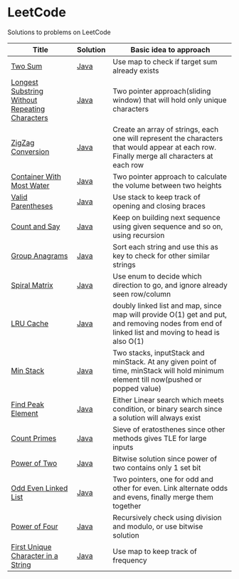 # LeetCode
Solutions to problems on LeetCode

| Title | Solution | Basic idea to approach |
|-------|----------|------------------------|
 [Two Sum](https://leetcode.com/problems/two-sum/) | [Java](https://github.com/moonafrose/LeetCode/blob/master/java/1_TwoSum.java)| Use map to check if target sum already exists |
 [Longest Substring Without Repeating Characters](https://leetcode.com/problems/longest-substring-without-repeating-characters/)| [Java](https://github.com/moonafrose/LeetCode/blob/master/java/3_LongestSubstringWithoutRepeatingCharacters.java)|Two pointer approach(sliding window) that will hold only unique characters| 
[ZigZag Conversion](https://leetcode.com/problems/zigzag-conversion/)| [Java](https://github.com/moonafrose/LeetCode/blob/master/java/6_ZigZagConversion.java)|Create an array of strings, each one will represent the characters that would appear at each row. Finally merge all characters at each row|
[Container With Most Water](https://leetcode.com/problems/container-with-most-water/)|[Java](https://github.com/moonafrose/LeetCode/blob/master/java/11_ContainerWithMostWater.java)| Two pointer approach to calculate the volume between two heights|
[Valid Parentheses](https://leetcode.com/problems/valid-parentheses/)|[Java](https://github.com/moonafrose/LeetCode/blob/master/java/20_ValidParentheses.java)| Use stack to keep track of opening and closing braces|
[Count and Say](https://leetcode.com/problems/count-and-say/)|[Java](https://github.com/moonafrose/LeetCode/blob/master/java/38_CountAndSay.java)| Keep on building next sequence using given sequence and so on, using recursion|
[Group Anagrams](https://leetcode.com/problems/group-anagrams/)|[Java](https://github.com/moonafrose/LeetCode/blob/master/java/49_GroupAnagrams.java)| Sort each string and use this as key to check for other similar strings|
[Spiral Matrix](https://leetcode.com/problems/spiral-matrix/)|[Java](https://github.com/moonafrose/LeetCode/blob/master/java/54_SpiralMatrix.java)| Use enum to decide which direction to go, and ignore already seen row/column|
[LRU Cache](https://leetcode.com/problems/lru-cache/)|[Java](https://github.com/moonafrose/LeetCode/blob/master/java/146_LRUCache.java)|doubly linked list and map, since map will provide O(1) get and put, and removing nodes from end of linked list and moving to head is also O(1)|
[Min Stack](https://leetcode.com/problems/min-stack/)|[Java](https://github.com/moonafrose/LeetCode/blob/master/java/155_MinStack.java)|Two stacks, inputStack and minStack. At any given point of time, minStack will hold minimum element till now(pushed or popped value)| 
[Find Peak Element](https://leetcode.com/problems/find-peak-element/)|[Java](https://github.com/moonafrose/LeetCode/blob/master/java/162_PeakElement.java)|Either Linear search which meets condition, or binary search since a solution will always exist|
[Count Primes](https://leetcode.com/problems/count-primes/)|[Java](https://github.com/moonafrose/LeetCode/blob/master/java/204_CountPrimes.java)|Sieve of eratosthenes since other methods gives TLE for large inputs|
[Power of Two](https://leetcode.com/problems/power-of-two/)|[Java](https://github.com/moonafrose/LeetCode/blob/master/java/231_PowerOfTwo.java)|Bitwise solution since power of two contains only 1 set bit|
[Odd Even Linked List](https://leetcode.com/problems/odd-even-linked-list/)|[Java](https://github.com/moonafrose/LeetCode/blob/master/java/328_OddEvenLinkedList.java)|Two pointers, one for odd and other for even. Link alternate odds and evens, finally merge them together|
[Power of Four](https://leetcode.com/problems/power-of-four/)|[Java](https://github.com/moonafrose/LeetCode/blob/master/java/342_PowerOfFour.java)|Recursively check using division and modulo, or use bitwise solution|
[First Unique Character in a String](https://leetcode.com/problems/first-unique-character-in-a-string/)|[Java](https://github.com/moonafrose/LeetCode/blob/master/java/387_FirstUniqueCharacterInAString.java)|Use map to keep track of frequency|
